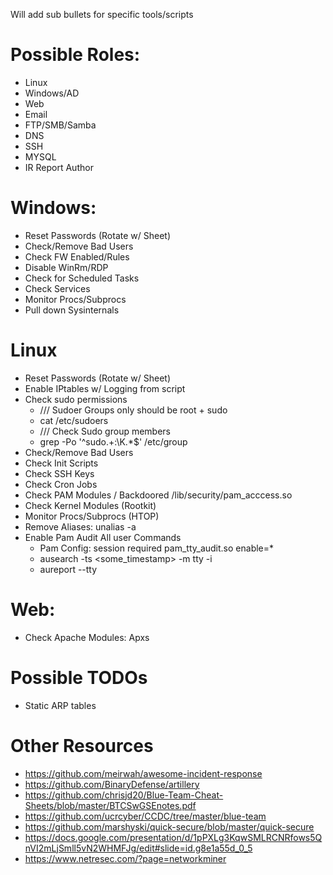 Will add sub bullets for specific tools/scripts

# Possible Roles:
-	Linux
-	Windows/AD
-	Web
-	Email
-	FTP/SMB/Samba
-	DNS
-	SSH
-	MYSQL
- IR Report Author 

# Windows:
-	Reset Passwords (Rotate w/ Sheet)
-	Check/Remove Bad Users
-	Check FW Enabled/Rules
-	Disable WinRm/RDP
-	Check for Scheduled Tasks
-	Check Services
-	Monitor Procs/Subprocs
-	Pull down Sysinternals

# Linux
-	Reset Passwords (Rotate w/ Sheet)
-	Enable IPtables w/ Logging from script
-    Check sudo permissions
     -  /// Sudoer Groups only should be root + sudo
     -  cat /etc/sudoers
     -  /// Check Sudo group members
     - grep -Po '^sudo.+:\K.*$' /etc/group
-	Check/Remove Bad Users
-	Check Init Scripts
-	Check SSH Keys
-	Check Cron Jobs
-	Check PAM Modules / Backdoored /lib/security/pam_acccess.so
-	Check Kernel Modules (Rootkit)
- Monitor Procs/Subprocs (HTOP)
- Remove Aliases: unalias -a
-	Enable Pam Audit All user Commands
     - Pam Config: session    required     pam_tty_audit.so enable=*
     - ausearch -ts <some_timestamp> -m tty -i
     -   aureport --tty

# Web:
-	Check Apache Modules: Apxs

# Possible TODOs
-	Static ARP tables	

# Other Resources

- https://github.com/meirwah/awesome-incident-response
- https://github.com/BinaryDefense/artillery
- https://github.com/chrisjd20/Blue-Team-Cheat-Sheets/blob/master/BTCSwGSEnotes.pdf
- https://github.com/ucrcyber/CCDC/tree/master/blue-team
- https://github.com/marshyski/quick-secure/blob/master/quick-secure
- https://docs.google.com/presentation/d/1pPXLg3KqwSMLRCNRfows5QnVI2mLjSmll5vN2WHMFJg/edit#slide=id.g8e1a55d_0_5
- https://www.netresec.com/?page=networkminer
